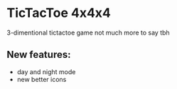 # TicTacToe 4x4x4
3-dimentional tictactoe game not much more to say tbh
## New features:
* day and night mode
* new better icons 
